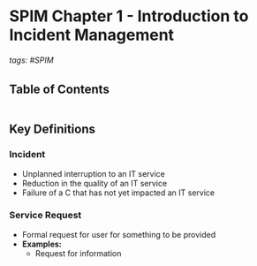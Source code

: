 # SPIM Chapter 1 - Introduction to Incident Management

###### tags: #SPIM

## Table of Contents
```toc
```

## Key Definitions
### Incident
- Unplanned interruption to an IT service
- Reduction in the quality of an IT service
- Failure of a C that has not yet impacted an IT service

### Service Request 
- Formal request for user for something to be provided
- **Examples:**
	- Request for information
